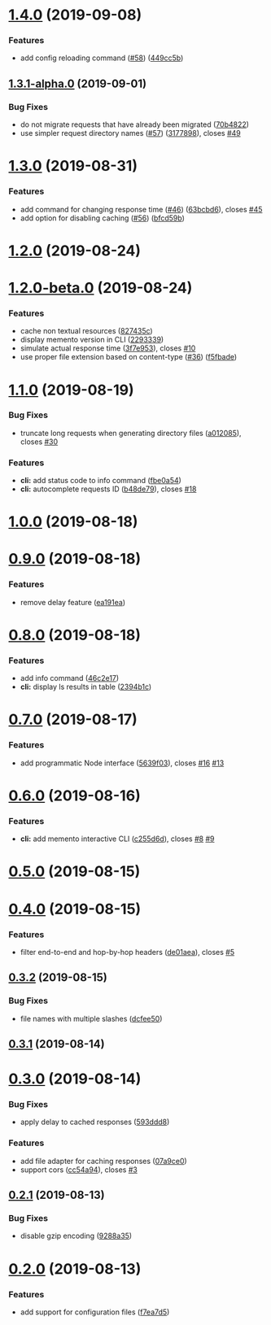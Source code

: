 # [1.4.0](https://github.com/antoinechalifour/memento/compare/1.3.1-alpha.0...1.4.0) (2019-09-08)


### Features

* add config reloading command ([#58](https://github.com/antoinechalifour/memento/issues/58)) ([449cc5b](https://github.com/antoinechalifour/memento/commit/449cc5b))

## [1.3.1-alpha.0](https://github.com/antoinechalifour/memento/compare/1.3.0...1.3.1-alpha.0) (2019-09-01)


### Bug Fixes

* do not migrate requests that have already been migrated ([70b4822](https://github.com/antoinechalifour/memento/commit/70b4822))
* use simpler request directory names ([#57](https://github.com/antoinechalifour/memento/issues/57)) ([3177898](https://github.com/antoinechalifour/memento/commit/3177898)), closes [#49](https://github.com/antoinechalifour/memento/issues/49)

# [1.3.0](https://github.com/antoinechalifour/memento/compare/1.2.0...1.3.0) (2019-08-31)


### Features

* add command for changing response time ([#46](https://github.com/antoinechalifour/memento/issues/46)) ([63bcbd6](https://github.com/antoinechalifour/memento/commit/63bcbd6)), closes [#45](https://github.com/antoinechalifour/memento/issues/45)
* add option for disabling caching ([#56](https://github.com/antoinechalifour/memento/issues/56)) ([bfcd59b](https://github.com/antoinechalifour/memento/commit/bfcd59b))

# [1.2.0](https://github.com/antoinechalifour/memento/compare/1.2.0-beta.0...1.2.0) (2019-08-24)

# [1.2.0-beta.0](https://github.com/antoinechalifour/memento/compare/v1.1.0...v1.2.0-beta.0) (2019-08-24)


### Features

* cache non textual resources ([827435c](https://github.com/antoinechalifour/memento/commit/827435c))
* display memento version in CLI ([2293339](https://github.com/antoinechalifour/memento/commit/2293339))
* simulate actual response time ([3f7e953](https://github.com/antoinechalifour/memento/commit/3f7e953)), closes [#10](https://github.com/antoinechalifour/memento/issues/10)
* use proper file extension based on content-type ([#36](https://github.com/antoinechalifour/memento/issues/36)) ([f5fbade](https://github.com/antoinechalifour/memento/commit/f5fbade))



# [1.1.0](https://github.com/antoinechalifour/memento/compare/v1.0.0...v1.1.0) (2019-08-19)


### Bug Fixes

* truncate long requests when generating directory files ([a012085](https://github.com/antoinechalifour/memento/commit/a012085)), closes [#30](https://github.com/antoinechalifour/memento/issues/30)


### Features

* **cli:** add status code to info command ([fbe0a54](https://github.com/antoinechalifour/memento/commit/fbe0a54))
* **cli:** autocomplete requests ID ([b48de79](https://github.com/antoinechalifour/memento/commit/b48de79)), closes [#18](https://github.com/antoinechalifour/memento/issues/18)



# [1.0.0](https://github.com/antoinechalifour/memento/compare/v0.9.0...v1.0.0) (2019-08-18)



# [0.9.0](https://github.com/antoinechalifour/memento/compare/v0.8.0...v0.9.0) (2019-08-18)


### Features

* remove delay feature ([ea191ea](https://github.com/antoinechalifour/memento/commit/ea191ea))



# [0.8.0](https://github.com/antoinechalifour/memento/compare/v0.7.0...v0.8.0) (2019-08-18)


### Features

* add info command ([46c2e17](https://github.com/antoinechalifour/memento/commit/46c2e17))
* **cli:** display ls results in table ([2394b1c](https://github.com/antoinechalifour/memento/commit/2394b1c))



# [0.7.0](https://github.com/antoinechalifour/memento/compare/v0.6.0...v0.7.0) (2019-08-17)


### Features

* add programmatic Node interface ([5639f03](https://github.com/antoinechalifour/memento/commit/5639f03)), closes [#16](https://github.com/antoinechalifour/memento/issues/16) [#13](https://github.com/antoinechalifour/memento/issues/13)



# [0.6.0](https://github.com/antoinechalifour/memento/compare/v0.5.0...v0.6.0) (2019-08-16)


### Features

* **cli:** add memento interactive CLI ([c255d6d](https://github.com/antoinechalifour/memento/commit/c255d6d)), closes [#8](https://github.com/antoinechalifour/memento/issues/8) [#9](https://github.com/antoinechalifour/memento/issues/9)



# [0.5.0](https://github.com/antoinechalifour/memento/compare/v0.4.0...v0.5.0) (2019-08-15)



# [0.4.0](https://github.com/antoinechalifour/memento/compare/v0.3.2...v0.4.0) (2019-08-15)


### Features

* filter end-to-end and hop-by-hop headers ([de01aea](https://github.com/antoinechalifour/memento/commit/de01aea)), closes [#5](https://github.com/antoinechalifour/memento/issues/5)



## [0.3.2](https://github.com/antoinechalifour/memento/compare/v0.3.1...v0.3.2) (2019-08-15)


### Bug Fixes

* file names with multiple slashes ([dcfee50](https://github.com/antoinechalifour/memento/commit/dcfee50))



## [0.3.1](https://github.com/antoinechalifour/memento/compare/v0.3.0...v0.3.1) (2019-08-14)



# [0.3.0](https://github.com/antoinechalifour/memento/compare/v0.2.1...v0.3.0) (2019-08-14)


### Bug Fixes

* apply delay to cached responses ([593ddd8](https://github.com/antoinechalifour/memento/commit/593ddd8))


### Features

* add file adapter for caching responses ([07a9ce0](https://github.com/antoinechalifour/memento/commit/07a9ce0))
* support cors ([cc54a94](https://github.com/antoinechalifour/memento/commit/cc54a94)), closes [#3](https://github.com/antoinechalifour/memento/issues/3)



## [0.2.1](https://github.com/antoinechalifour/memento/compare/v0.2.0...v0.2.1) (2019-08-13)


### Bug Fixes

* disable gzip encoding ([9288a35](https://github.com/antoinechalifour/memento/commit/9288a35))



# [0.2.0](https://github.com/antoinechalifour/memento/compare/f7ea7d5...v0.2.0) (2019-08-13)


### Features

* add support for configuration files ([f7ea7d5](https://github.com/antoinechalifour/memento/commit/f7ea7d5))

